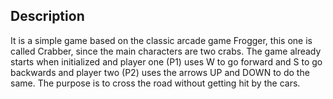 ## Description
It is a simple game based on the classic arcade game Frogger, this one is called Crabber, since the main characters are two crabs. The game already starts when initialized and player one (P1) uses W to go forward and S to go backwards and player two (P2) uses the arrows UP and DOWN to do the same. The purpose is to cross the road without getting hit by the cars.
